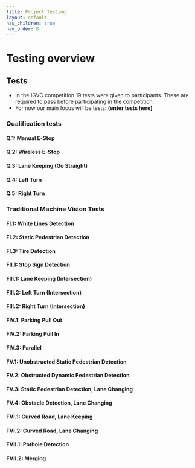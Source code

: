 ```yaml
---
title: Project Testing
layout: default
has_children: true
nav_order: 8
---
```


# Testing overview

## Tests
- In the IGVC competition 19 tests were given to participants. These are required to pass before participating in the competition. 
- For now our main focus will be tests: __(enter tests here)__

### Qualification tests

#### Q.1: Manual E-Stop

#### Q.2: Wireless E-Stop

#### Q.3: Lane Keeping (Go Straight)

#### Q.4: Left Turn

#### Q.5: Right Turn

### Traditional Machine Vision Tests

#### FI.1: White Lines Detection

#### FI.2: Static Pedestrian Detection

#### FI.3: Tire Detection

#### FII.1: Stop Sign Detection

#### FIII.1: Lane Keeping (Intersection)

#### FIII.2: Left Turn (Intersection)

#### FIII.2: Right Turn (Intersection)

#### FIV.1: Parking Pull Out

#### FIV.2: Parking Pull In

#### FIV.3: Parallel

#### FV.1: Unobstructed Static Pedestrian Detection

#### FV.2: Obstructed Dynamic Pedestrian Detection

#### FV.3: Static Pedestrian Detection, Lane Changing

#### FV.4: Obstacle Detection, Lane Changing

#### FVI.1: Curved Road, Lane Keeping

#### FVI.2: Curved Road, Lane Changing

#### FVII.1: Pothole Detection

#### FVII.2: Merging
